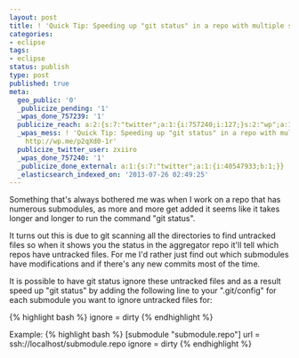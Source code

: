 ```yaml
---
layout: post
title: ! 'Quick Tip: Speeding up "git status" in a repo with multiple submodules'
categories:
- eclipse
tags:
- eclipse
status: publish
type: post
published: true
meta:
  geo_public: '0'
  _publicize_pending: '1'
  _wpas_done_757239: '1'
  publicize_reach: a:2:{s:7:"twitter";a:1:{i:757240;i:127;}s:2:"wp";a:1:{i:0;i:1;}}
  _wpas_mess: ! 'Quick Tip: Speeding up "git status" in a repo with multiple submodules
    http://wp.me/p2qXd0-1r'
  publicize_twitter_user: zxiiro
  _wpas_done_757240: '1'
  _publicize_done_external: a:1:{s:7:"twitter";a:1:{i:40547933;b:1;}}
  _elasticsearch_indexed_on: '2013-07-26 02:49:25'
---
```

Something that's always bothered me was when I work on a repo that has numerous submodules, as more and more get added it seems like it takes longer and longer to run the command "git status".

It turns out this is due to git scanning all the directories to find untracked files so when it shows you the status in the aggregator repo it'll tell which repos have untracked files. For me I'd rather just find out which submodules have modifications and if there's any new commits most of the time.

It is possible to have git status ignore these untracked files and as a result speed up "git status" by adding the following line to your ".git/config" for each submodule you want to ignore untracked files for:

{% highlight bash %}
ignore = dirty
{% endhighlight %}

Example:
{% highlight bash %}
[submodule "submodule.repo"]
    url = ssh://localhost/submodule.repo
    ignore = dirty
{% endhighlight %}
